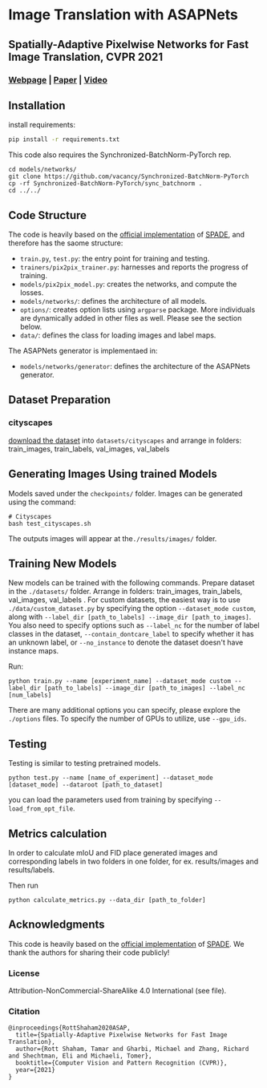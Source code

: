 # Image Translation with ASAPNets

## Spatially-Adaptive Pixelwise Networks for Fast Image Translation, CVPR 2021
### [Webpage](https://tamarott.github.io/ASAPNet_web/) | [Paper](https://arxiv.org/pdf/2012.02992.pdf) | [Video](https://www.youtube.com/watch?v=6-OfZ32CoBE&t=11s)

## Installation
install requirements:
```bash
pip install -r requirements.txt

```
This code also requires the Synchronized-BatchNorm-PyTorch rep.
```
cd models/networks/
git clone https://github.com/vacancy/Synchronized-BatchNorm-PyTorch
cp -rf Synchronized-BatchNorm-PyTorch/sync_batchnorm .
cd ../../
```

## Code Structure
The code is heavily based on the [official implementation](https://github.com/NVlabs/SPADE) of [SPADE](https://arxiv.org/pdf/1903.07291.pdf), and therefore has the saome structure: 
- `train.py`, `test.py`: the entry point for training and testing.
- `trainers/pix2pix_trainer.py`: harnesses and reports the progress of training.
- `models/pix2pix_model.py`: creates the networks, and compute the losses.
- `models/networks/`: defines the architecture of all models.
- `options/`: creates option lists using `argparse` package. More individuals are dynamically added in other files as well. Please see the section below.
- `data/`: defines the class for loading images and label maps.

The ASAPNets generator is implementaed in:
- `models/networks/generator`: defines the architecture of the ASAPNets generator.

## Dataset Preparation

### cityscapes
[download the dataset](https://www.cityscapes-dataset.com/) into `datasets/cityscapes` and arrange in folders: train_images, train_labels, val_images, val_labels

## Generating Images Using trained Models

Models saved under the `checkpoints/` folder.
Images can be generated using the command:

```
# Cityscapes
bash test_cityscapes.sh
```

The outputs images will appear at the`./results/images/` folder.

## Training New Models

New models can be trained with the following commands.
Prepare dataset in the `./datasets/` folder. Arrange in folders: train_images, train_labels, val_images, val_labels . 
For custom datasets, the easiest way is to use `./data/custom_dataset.py` by specifying the option `--dataset_mode custom`, along with `--label_dir [path_to_labels] --image_dir [path_to_images]`. 
You also need to specify options such as `--label_nc` for the number of label classes in the dataset, `--contain_dontcare_label` to specify whether it has an unknown label, or `--no_instance` to denote the dataset doesn't have instance maps.

Run:
```
python train.py --name [experiment_name] --dataset_mode custom --label_dir [path_to_labels] --image_dir [path_to_images] --label_nc [num_labels]

```
There are many additional options you can specify, please explore the `./options` files.
To specify the number of GPUs to utilize, use `--gpu_ids`.

## Testing

Testing is similar to testing pretrained models.

```
python test.py --name [name_of_experiment] --dataset_mode [dataset_mode] --dataroot [path_to_dataset]
```
you can load the parameters used from training by specifying `--load_from_opt_file`.

## Metrics calculation
In order to calculate mIoU and FID place generated images and corresponding labels in two folders in one folder, for ex. results/images and results/labels.

Then run
```
python calculate_metrics.py --data_dir [path_to_folder]
```

## Acknowledgments
This code is heavily based on the [official implementation](https://github.com/NVlabs/SPADE) of [SPADE](https://arxiv.org/pdf/1903.07291.pdf). 
We thank the authors for sharing their code publicly!

### License 
Attribution-NonCommercial-ShareAlike 4.0 International (see file).


### Citation
```
@inproceedings{RottShaham2020ASAP,
  title={Spatially-Adaptive Pixelwise Networks for Fast Image Translation},
  author={Rott Shaham, Tamar and Gharbi, Michael and Zhang, Richard and Shechtman, Eli and Michaeli, Tomer},
  booktitle={Computer Vision and Pattern Recognition (CVPR)},
  year={2021}
}
```
